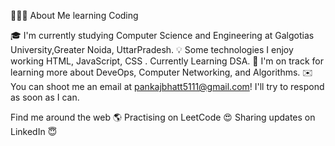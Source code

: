 👨🏻‍💻  About Me
learning Coding

🎓  I'm currently studying Computer Science and  Engineering at Galgotias University,Greater Noida, UttarPradesh.
💡  Some technologies I enjoy working HTML, JavaScript, CSS . Currently Learning DSA.
🌱  I'm on track for learning more about DeveOps, Computer Networking, and Algorithms.
✉️  You can shoot me an email at pankajbhatt5111@gmail.com! I'll try to respond as soon as I can.

Find me around the web 🌎
Practising on LeetCode 😍
Sharing updates on LinkedIn 😇

